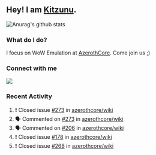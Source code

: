## Hey! I am [Kitzunu](https://Github.com/Kitzunu).

![Anurag's github stats](https://github-readme-stats.kitzunu.vercel.app/api?username=Kitzunu&show_icons=true)

### What do I do?

I focus on WoW Emulation at [AzerothCore](https://Github.com/AzerothCore). Come join us ;)

### Connect with me
[![](https://img.shields.io/badge/AzerothCore%20Discord-Connect%20with%20me!-green)](https://discord.com/invite/gkt4y2x)

### Recent Activity

<!--START_SECTION:activity-->
1. ❗️ Closed issue [#273](https://github.com/azerothcore/wiki/issues/273) in [azerothcore/wiki](https://github.com/azerothcore/wiki)
2. 🗣 Commented on [#273](https://github.com/azerothcore/wiki/issues/273) in [azerothcore/wiki](https://github.com/azerothcore/wiki)
3. 🗣 Commented on [#206](https://github.com/azerothcore/wiki/issues/206) in [azerothcore/wiki](https://github.com/azerothcore/wiki)
4. ❗️ Closed issue [#178](https://github.com/azerothcore/wiki/issues/178) in [azerothcore/wiki](https://github.com/azerothcore/wiki)
5. ❗️ Closed issue [#268](https://github.com/azerothcore/wiki/issues/268) in [azerothcore/wiki](https://github.com/azerothcore/wiki)
<!--END_SECTION:activity-->

